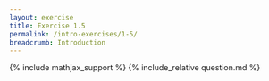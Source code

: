 ```yaml
---
layout: exercise
title: Exercise 1.5
permalink: /intro-exercises/1-5/
breadcrumb: Introduction
---
```


{% include mathjax_support %}
{% include_relative question.md %}
